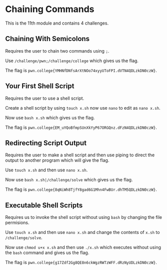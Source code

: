 # Chaining Commands
This is the 11th module and contains 4 challenges.

## Chaining With Semicolons
Requires the user to chain two commands using `;`.

Use `/challenge/pwn;/challenge/college` which gives us the flag.

The flag is `pwn.college{YMHNfDNfsArXtNOo74xyyUToFPI.dVTN4QDLzkDN0czW}`.

## Your First Shell Script
Requires the user to use a shell script.

Create a shell script by using `touch x.sh` now use `nano` to edit as `nano x.sh`.

Now use `bash x.sh` which gives us the flag.

The flag is `pwn.college{EM_uYQoBfmpSUnXkYyP67ORGQnz.dFzN4QDLzkDN0czW}`.

## Redirecting Script Output
Requires the user to make a shell script and then use piping to direct the output to another program which will give the flag.

Use `touch x.sh` and then use `nano x.sh`.

Now use `bash x.sh|/challenge/solve` which gives us the flag.

The flag is `pwn.college{8qNiWh8TjfY8gad6G1Mhn4FwBUr.dhTM5QDLzkDN0czW}`.

## Executable Shell Scripts
Requires us to invoke the shell script without using `bash` by changing the file permisions.

Use `touch x.sh` and then use `nano x.sh` and change the contents of `x.sh` to `/challenge/solve`.

Now use `chmod u+x x.sh` and then use `./x.sh` which executes without using the `bash` command and gives us the flag.

The flag is `pwn.college{g17Zdf2Gg8QE8n6ckWgzRWTzWFF.dRzNyUDLzkDN0czW}`.
